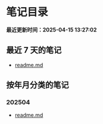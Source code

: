 # 笔记目录

**最近更新时间：2025-04-15 13:27:02**

## 最近 7 天的笔记

- [readme.md](notes/readme.md)

## 按年月分类的笔记

### 202504

- [readme.md](notes/readme.md)

